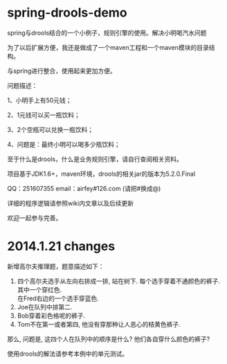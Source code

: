 spring-drools-demo
==================

spring与drools结合的一个小例子，规则引擎的使用。解决小明喝汽水问题

为了以后扩展方便，我还是做成了一个maven工程和一个maven模块的目录结构。

与spring进行整合，使用起来更加方便。

问题描述：

1、小明手上有50元钱；

2、1元钱可以买一瓶饮料；

3、2个空瓶可以兑换一瓶饮料；

4、问题是：最终小明可以喝多少瓶饮料；


至于什么是drools，什么是业务规则引擎，请自行查阅相关资料。


项目基于JDK1.6+，maven环境，drools的相关jar的版本为5.2.0.Final

QQ：251607355
email：airfey#126.com (请把#换成@)

详细的程序逻辑请参照wiki内文章以及后续更新

欢迎一起参与完善。


2014.1.21 changes
==================

新增高尔夫推理题，题意描述如下：

   1. 四个高尔夫选手从左向右排成一排, 站在树下. 每个选手穿着不通颜色的裤子.<br>
	    其中一个穿红色.  
	    在Fred右边的一个选手穿蓝色.
   2. Joe在队列中排第二.
   3. Bob穿着彩色格呢的裤子.
   4. Tom不在第一或者第四, 他没有穿那种让人恶心的桔黄色裤子.
	  
   那么, 问题是, 这四个人在队列中的顺序是什么? 他们各自穿什么颜色的裤子?

   使用drools的解法请参考本例中的单元测试。
